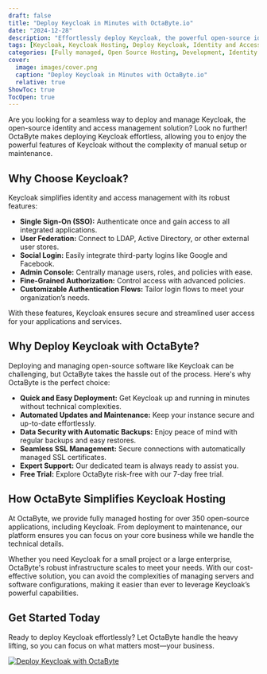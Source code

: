 ```yaml
---
draft: false
title: "Deploy Keycloak in Minutes with OctaByte.io"
date: "2024-12-28"
description: "Effortlessly deploy Keycloak, the powerful open-source identity and access management solution, in minutes with OctaByte. Enjoy hassle-free setup, automated updates, backups, and expert support."
tags: [Keycloak, Keycloak Hosting, Deploy Keycloak, Identity and Access Management, Open-Source Hosting, OctaByte, Managed Hosting]
categories: [Fully managed, Open Source Hosting, Development, Identity and access management]
cover:
  image: images/cover.png
  caption: "Deploy Keycloak in Minutes with OctaByte.io"
  relative: true
ShowToc: true
TocOpen: true
---
```

Are you looking for a seamless way to deploy and manage Keycloak, the open-source identity and access management solution? Look no further! OctaByte makes deploying Keycloak effortless, allowing you to enjoy the powerful features of Keycloak without the complexity of manual setup or maintenance.  

## Why Choose Keycloak?  

Keycloak simplifies identity and access management with its robust features:  

- **Single Sign-On (SSO):** Authenticate once and gain access to all integrated applications.  
- **User Federation:** Connect to LDAP, Active Directory, or other external user stores.  
- **Social Login:** Easily integrate third-party logins like Google and Facebook.  
- **Admin Console:** Centrally manage users, roles, and policies with ease.  
- **Fine-Grained Authorization:** Control access with advanced policies.  
- **Customizable Authentication Flows:** Tailor login flows to meet your organization’s needs.  

With these features, Keycloak ensures secure and streamlined user access for your applications and services.  

## Why Deploy Keycloak with OctaByte?  

Deploying and managing open-source software like Keycloak can be challenging, but OctaByte takes the hassle out of the process. Here's why OctaByte is the perfect choice:  

- **Quick and Easy Deployment:** Get Keycloak up and running in minutes without technical complexities.  
- **Automated Updates and Maintenance:** Keep your instance secure and up-to-date effortlessly.  
- **Data Security with Automatic Backups:** Enjoy peace of mind with regular backups and easy restores.  
- **Seamless SSL Management:** Secure connections with automatically managed SSL certificates.  
- **Expert Support:** Our dedicated team is always ready to assist you.  
- **Free Trial:** Explore OctaByte risk-free with our 7-day free trial.  

## How OctaByte Simplifies Keycloak Hosting  

At OctaByte, we provide fully managed hosting for over 350 open-source applications, including Keycloak. From deployment to maintenance, our platform ensures you can focus on your core business while we handle the technical details.  

Whether you need Keycloak for a small project or a large enterprise, OctaByte's robust infrastructure scales to meet your needs. With our cost-effective solution, you can avoid the complexities of managing servers and software configurations, making it easier than ever to leverage Keycloak’s powerful capabilities.  

## Get Started Today  

Ready to deploy Keycloak effortlessly? Let OctaByte handle the heavy lifting, so you can focus on what matters most—your business.  

[![Deploy Keycloak with OctaByte](/images/deploy-on-octabyte.png)](https://octabyte.io/fully-managed-open-source-services/development/identity-and-access-management/keycloak)  